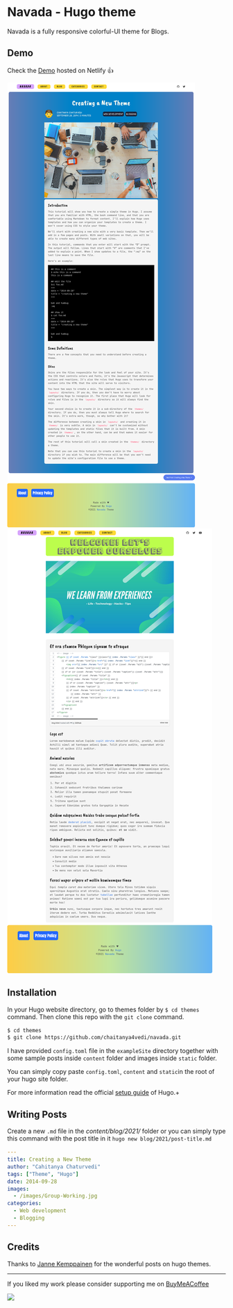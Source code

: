 # Navada - Hugo theme
Navada is a fully responsive colorful-UI theme for Blogs.

## Demo
Check the [Demo](https://navada-hugo.netlify.app/) hosted on Netlify 👍

![](exampleSite/static/images/screenshot.png)
![](exampleSite/static//images/tn.png)


## Installation
In your Hugo website directory, go to themes folder by `$ cd themes` command. Then clone this repo with the `git clone` command.
```bash
$ cd themes
$ git clone https://github.com/chaitanya4vedi/navada.git
```
I have provided `config.toml` file in the `exampleSite` directory together with some sample posts inside `content` folder and images inside `static` folder.

You can simply copy paste `config.toml`, `content` and `static`in the root of your hugo site folder.

For more information read the official [setup guide](https://gohugo.io/overview/installing/) of Hugo.+

## Writing Posts
Create a new `.md` file in the *content/blog/2021/* folder
or you can simply type this command with the post title in it
`hugo new blog/2021/post-title.md`
```yml
---
title: Creating a New Theme
author: "Cahitanya Chaturvedi"
tags: ["Theme", "Hugo"]
date: 2014-09-28
images:
  - /images/Group-Working.jpg
categories:
  - Web development
  - Blogging
---
```

## Credits
Thanks to [Janne Kemppainen](https://twitter.com/pakstech) for the wonderful posts on hugo themes.

----

If you liked my work please consider supporting me on [BuyMeACoffee](https://www.buymeacoffee.com/chaitanya4vedi)

<a href="https://www.buymeacoffee.com/chaitanya4vedi"><img src="https://img.buymeacoffee.com/button-api/?text=Buy me a coffee&emoji=&slug=chaitanya4vedi&button_colour=FF5F5F&font_colour=ffffff&font_family=Cookie&outline_colour=000000&coffee_colour=FFDD00"></a>

